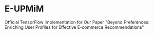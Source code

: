 # E-UPMiM
Official TensorFlow Implementation for Our Paper "Beyond Preferences: Enriching User Profiles for Effective E-commerce Recommendations"

